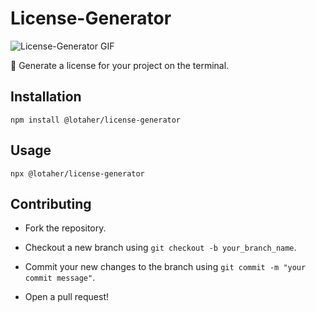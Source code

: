 # License-Generator

![License-Generator GIF](https://github.com/LOTaher/License-Generator/assets/86690869/3db301af-ea60-4b48-8a8f-ab48735fb210)

📝 Generate a license for your project on the terminal.

## Installation
`npm install @lotaher/license-generator`

## Usage
`npx @lotaher/license-generator`

## Contributing
* Fork the repository.

* Checkout a new branch using `git checkout -b your_branch_name`.

* Commit your new changes to the branch using `git commit -m "your commit message"`.

* Open a pull request!







